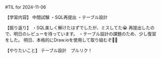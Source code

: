 #TIL for 2024-11-06

【学習内容】
中間試験
・SQL再提出
・テーブル設計

【振り返り】
・SQL楽しく解けたはずでしたが、ミスしてた😭
再提出したので、明日のレビューを待っています。
・テーブル設計の課題のため、少し復習をした。
明日、本格的にDraw.ioを使用して取り組むぞ👍🏻

【やりたいこと】
テーブル設計　プルリク！